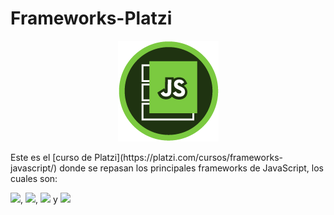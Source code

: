 # Frameworks-Platzi
<div style="display: flex">
    <img style="margin: auto" src="./js.jpg">
</div>
<br>
Este es el [curso de Platzi](https://platzi.com/cursos/frameworks-javascript/) donde se repasan los principales frameworks de JavaScript, los cuales son:

<img src="https://img.shields.io/badge/React-20232A?style=for-the-badge&logo=react&logoColor=61DAFB">,
<img src="https://img.shields.io/badge/Angular-DD0031?style=for-the-badge&logo=angular&logoColor=white">,
<img src="https://img.shields.io/badge/Vue.js-35495E?style=for-the-badge&logo=vue.js&logoColor=4FC08D"> y 
<img src="https://img.shields.io/badge/Svelte-4A4A55?style=for-the-badge&logo=svelte&logoColor=FF3E00">


